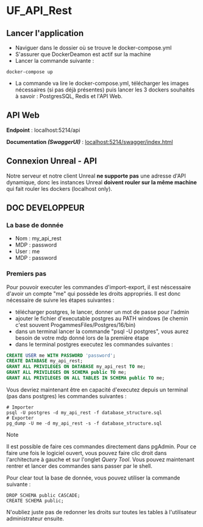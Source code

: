 # UF_API_Rest

## Lancer l'application

- Naviguer dans le dossier où se trouve le docker-compose.yml
- S'assurer que DockerDeamon est actif sur la machine
- Lancer la commande suivante : 
```shell
docker-compose up
```
- La commande va lire le docker-compose.yml, télécharger les images nécessaires (si pas déjà présentes) puis lancer les 3 dockers souhaités à savoir : PostgresSQL, Redis et l'API Web.

## API Web

**Endpoint** : localhost:5214/api

**Documentation *(SwaggerUI)*** : [localhost:5214/swagger/index.html](http:localhost:5214/swagger/index.html)

## Connexion Unreal - API

Notre serveur et notre client Unreal **ne supporte pas** une adresse d'API dynamique, donc les instances Unreal **doivent rouler sur la même machine** qui fait rouler les dockers (localhost only).

## DOC DEVELOPPEUR 

### La base de donnée

- Nom : my_api_rest
- MDP : password
- User : me
- MDP : password

### Premiers pas

Pour pouvoir executer les commandes d'import-export, il est néscessaire d'avoir un compte "me" qui possède les droits appropriés.
Il est donc nécessaire de suivre les étapes suivantes :
- télécharger postgres, le lancer, donner un mot de passe pour l'admin
- ajouter le fichier d'executable postgres au PATH windows (le chemin c'est souvent ProgammesFiles/Postgres/16/bin)
- dans un terminal lancer la commande "psql -U postgres", vous aurez besoin de votre mdp donné lors de la première étape
- dans le terminal postgres executez les commandes suivantes :
```sql
CREATE USER me WITH PASSWORD 'password';
CREATE DATABASE my_api_rest;
GRANT ALL PRIVILEGES ON DATABASE my_api_rest TO me;
GRANT ALL PRIVILEGES ON SCHEMA public TO me;
GRANT ALL PRIVILEGES ON ALL TABLES IN SCHEMA public TO me;
```

Vous devriez maintenant être en capacité d'executez depuis un terminal (pas dans postgres) les commandes suivantes :
```shell
# Importer
psql -U postgres -d my_api_rest -f database_structure.sql
# Exporter
pg_dump -U me -d my_api_rest -s -f database_structure.sql
```

> [!NOTE]
> Il est possible de faire ces commandes directement dans pgAdmin. Pour ce faire une fois le logiciel ouvert, vous pouvez faire clic droit dans l'architecture à gauche et sur l'onglet *Query Tool*. Vous pouvez maintenant rentrer et lancer des commandes sans passer par le shell.

Pour clear tout la base de donnée, vous pouvez utiliser la commande suivante :
```
DROP SCHEMA public CASCADE;
CREATE SCHEMA public;
```
N'oubliez juste pas de redonner les droits sur toutes les tables à l'utilisateur administrateur ensuite.

